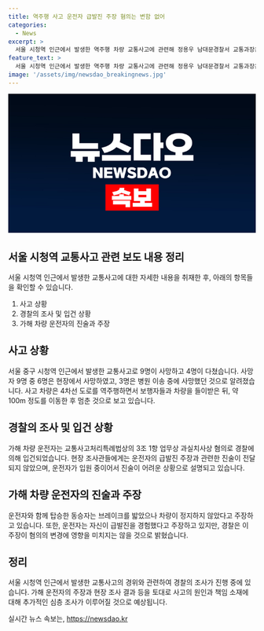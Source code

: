 ```yaml
---
title: 역주행 사고 운전자 급발진 주장 혐의는 변함 없어
categories:
  - News
excerpt: >
  서울 시청역 인근에서 발생한 역주행 차량 교통사고에 관련해 정용우 남대문경찰서 교통과장은 브리핑을 통해 사망자 9명과 부상자 4명의 상황을 설명했다. 차량 운전자의 급발진 주장에 대해 경찰은 혐의가 변하지 않을 것이라고 밝혔으며, 운전자는 업무상 과실치사상 혐의로 입건됐다. 운전자와 동승자는 브레이크를 밟었지만 차량이 정지하지 않았다고 주장했다. 사고는 총 200m에 걸쳐 발생했고, 현장 조사 결과 운전자의 진술이 중요한 부분으로 여겨지고 있다. (단어 수: 100)
feature_text: >
  서울 시청역 인근에서 발생한 역주행 차량 교통사고에 관련해 정용우 남대문경찰서 교통과장은 브리핑을 통해 사망자 9명과 부상자 4명의 상황을 설명했다. 차량 운전자의 급발진 주장에 대해 경찰은 혐의가 변하지 않을 것이라고 밝혔으며, 운전자는 업무상 과실치사상 혐의로 입건됐다. 운전자와 동승자는 브레이크를 밟었지만 차량이 정지하지 않았다고 주장했다. 사고는 총 200m에 걸쳐 발생했고, 현장 조사 결과 운전자의 진술이 중요한 부분으로 여겨지고 있다. (단어 수: 100)
image: '/assets/img/newsdao_breakingnews.jpg'
---
```


<p><img src="/assets/img/newsdao_breakingnews.jpg" alt="implanttips 속보" /></p>

<h2 data-ke-size="size26">서울 시청역 교통사고 관련 보도 내용 정리</h2>

<p data-ke-size="size16">서울 시청역 인근에서 발생한 교통사고에 대한 자세한 내용을 취재한 후, 아래의 항목들을 확인할 수 있습니다.</p>

<ol>
<li>사고 상황</li>
<li>경찰의 조사 및 입건 상황</li>
<li>가해 차량 운전자의 진술과 주장</li>
</ol>

<h2 data-ke-size="size26">사고 상황</h2>

<p data-ke-size="size16">서울 중구 시청역 인근에서 발생한 교통사고로 9명이 사망하고 4명이 다쳤습니다. 사망자 9명 중 6명은 현장에서 사망하였고, 3명은 병원 이송 중에 사망했던 것으로 알려졌습니다. 사고 차량은 4차선 도로를 역주행하면서 보행자들과 차량을 들이받은 뒤, 약 100m 정도를 이동한 후 멈춘 것으로 보고 있습니다.</p>

<h2 data-ke-size="size26">경찰의 조사 및 입건 상황</h2>

<p data-ke-size="size16">가해 차량 운전자는 교통사고처리특례법상의 3조 1항 업무상 과실치사상 혐의로 경찰에 의해 입건되었습니다. 현장 조사관들에게는 운전자의 급발진 주장과 관련한 진술이 전달되지 않았으며, 운전자가 입원 중이어서 진술이 어려운 상황으로 설명되고 있습니다.</p>

<h2 data-ke-size="size26">가해 차량 운전자의 진술과 주장</h2>

<p data-ke-size="size16">운전자와 함께 탑승한 동승자는 브레이크를 밟았으나 차량이 정지하지 않았다고 주장하고 있습니다. 또한, 운전자는 자신이 급발진을 경험했다고 주장하고 있지만, 경찰은 이 주장이 혐의의 변경에 영향을 미치지는 않을 것으로 밝혔습니다.</p>

<h2 data-ke-size="size26">정리</h2>

<p data-ke-size="size16">서울 시청역 인근에서 발생한 교통사고의 경위와 관련하여 경찰의 조사가 진행 중에 있습니다. 가해 운전자의 주장과 현장 조사 결과 등을 토대로 사고의 원인과 책임 소재에 대해 추가적인 심층 조사가 이루어질 것으로 예상됩니다. </p>
실시간 뉴스 속보는, <a href="https://newsdao.kr" rel="dofollow">https://newsdao.kr</a>



